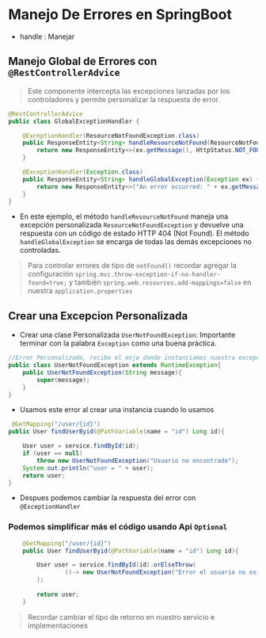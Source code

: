 # Manejo De Errores en SpringBoot

- handle : Manejar

## Manejo Global de Errores con ``@RestControllerAdvice``
> Este componente intercepta las excepciones lanzadas por los controladores y permite personalizar la respuesta de error.

````java
@RestControllerAdvice
public class GlobalExceptionHandler {

    @ExceptionHandler(ResourceNotFoundException.class)
    public ResponseEntity<String> handleResourceNotFound(ResourceNotFoundException ex) {
        return new ResponseEntity<>(ex.getMessage(), HttpStatus.NOT_FOUND);
    }

    @ExceptionHandler(Exception.class)
    public ResponseEntity<String> handleGlobalException(Exception ex) {
        return new ResponseEntity<>("An error occurred: " + ex.getMessage(), HttpStatus.INTERNAL_SERVER_ERROR);
    }
}
````
- En este ejemplo, el método ``handleResourceNotFound`` maneja una excepción personalizada ``ResourceNotFoundException`` y devuelve una respuesta con un código de estado HTTP 404 (Not Found). El método ``handleGlobalException`` se encarga de todas las demás excepciones no controladas.

> Para controlar errores de tipo de ``notFound()`` recordar agregar la configuración ``spring.mvc.throw-exception-if-no-handler-found=true;`` y también ``spring.web.resources.add-mappings=false`` en nuestra ``application.properties``
> 

## Crear una Excepcion Personalizada

- Crear una clase Personalizada
``UserNotFoundException``: Importante terminar con la palabra ``Exception`` como una buena práctica.

````java
//Error Personalizado, recibe el msje donde instanciamos nuestra excepcion y lo manda a la excepcion padre
public class UserNotFoundException extends RuntimeException{
    public UserNotFoundException(String message){
        super(message);
    }
}
````

- Usamos este error al crear una instancia cuando lo usamos
````java
 @GetMapping("/user/{id}")
public User findUserByid(@PathVariable(name = "id") Long id){

    User user = service.findById(id);
    if (user == null)
        throw new UserNotFoundException("Usuario no encontrado");
    System.out.println("user = " + user);
    return user;
}
````

- Despues podemos cambiar la respuesta del error con ``@ExceptionHandler``

### Podemos simplificar más el código usando Api ``Optional``

````java
    @GetMapping("/user/{id}")
    public User findUserByid(@PathVariable(name = "id") Long id){

        User user = service.findById(id).orElseThrow(
                ()-> new UserNotFoundException("Error el usuario no existe")
        );
        
        return user;
    }
````

>Recordar cambiar el tipo de retorno en nuestro servicio e implementaciones